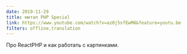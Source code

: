 ```yaml
---
date: 2019-11-29
title: митап PHP Special
link: https://www.youtube.com/watch?v=az0j5sfEwM8&feature=youtu.be
filters: offline,translation
---
```


Про ReactPHP и как работать с картинками.
